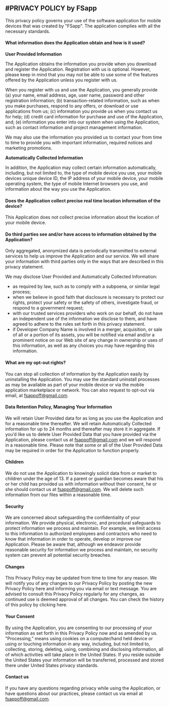#PRIVACY POLICY by FSapp
-----------------------

This privacy policy governs your use of the software application for mobile devices that was created by "FSapp". The application complies with all the necessary standards.

####  

#### What information does the Application obtain and how is it used?

**User Provided Information**

The Application obtains the information you provide when you download and register the Application. Registration with us is optional. However, please keep in mind that you may not be able to use some of the features offered by the Application unless you register with us.

When you register with us and use the Application, you generally provide (a) your name, email address, age, user name, password and other registration information; (b) transaction-related information, such as when you make purchases, respond to any offers, or download or use applications from us; (c) information you provide us when you contact us for help; (d) credit card information for purchase and use of the Application, and; (e) information you enter into our system when using the Application, such as contact information and project management information.

We may also use the information you provided us to contact your from time to time to provide you with important information, required notices and marketing promotions.

**Automatically Collected Information**

In addition, the Application may collect certain information automatically, including, but not limited to, the type of mobile device you use, your mobile devices unique device ID, the IP address of your mobile device, your mobile operating system, the type of mobile Internet browsers you use, and information about the way you use the Application.

####  

#### Does the Application collect precise real time location information of the device?

This Application does not collect precise information about the location of your mobile device.

#### Do third parties see and/or have access to information obtained by the Application?

Only aggregated, anonymized data is periodically transmitted to external services to help us improve the Application and our service. We will share your information with third parties only in the ways that are described in this privacy statement.

We may disclose User Provided and Automatically Collected Information:

- as required by law, such as to comply with a subpoena, or similar legal process;
- when we believe in good faith that disclosure is necessary to protect our rights, protect your safety or the safety of others, investigate fraud, or respond to a government request;
- with our trusted services providers who work on our behalf, do not have an independent use of the information we disclose to them, and have agreed to adhere to the rules set forth in this privacy statement.
- if Developer Company Name is involved in a merger, acquisition, or sale of all or a portion of its assets, you will be notified via email and/or a prominent notice on our Web site of any change in ownership or uses of this information, as well as any choices you may have regarding this information.

#### What are my opt-out rights?

You can stop all collection of information by the Application easily by uninstalling the Application. You may use the standard uninstall processes as may be available as part of your mobile device or via the mobile application marketplace or network. You can also request to opt-out via email, at fsappoff@gmail.com.

#### **Data Retention Policy, Managing Your Information**

We will retain User Provided data for as long as you use the Application and for a reasonable time thereafter. We will retain Automatically Collected information for up to 24 months and thereafter may store it in aggregate. If you’d like us to delete User Provided Data that you have provided via the Application, please contact us at fsappoff@gmail.com and we will respond in a reasonable time. Please note that some or all of the User Provided Data may be required in order for the Application to function properly.

#### **Children**

We do not use the Application to knowingly solicit data from or market to children under the age of 13. If a parent or guardian becomes aware that his or her child has provided us with information without their consent, he or she should contact us at fsappoff@gmail.com. We will delete such information from our files within a reasonable time.

####  

#### **Security**

We are concerned about safeguarding the confidentiality of your information. We provide physical, electronic, and procedural safeguards to protect information we process and maintain. For example, we limit access to this information to authorized employees and contractors who need to know that information in order to operate, develop or improve our Application. Please be aware that, although we endeavor provide reasonable security for information we process and maintain, no security system can prevent all potential security breaches.

#### **Changes**

This Privacy Policy may be updated from time to time for any reason. We will notify you of any changes to our Privacy Policy by posting the new Privacy Policy here and informing you via email or text message. You are advised to consult this Privacy Policy regularly for any changes, as continued use is deemed approval of all changes. You can check the history of this policy by clicking here.

#### **Your Consent**

By using the Application, you are consenting to our processing of your information as set forth in this Privacy Policy now and as amended by us. "Processing,” means using cookies on a computer/hand held device or using or touching information in any way, including, but not limited to, collecting, storing, deleting, using, combining and disclosing information, all of which activities will take place in the United States. If you reside outside the United States your information will be transferred, processed and stored there under United States privacy standards.

#### Contact us

If you have any questions regarding privacy while using the Application, or have questions about our practices, please contact us via email at fsappoff@gmail.com.
